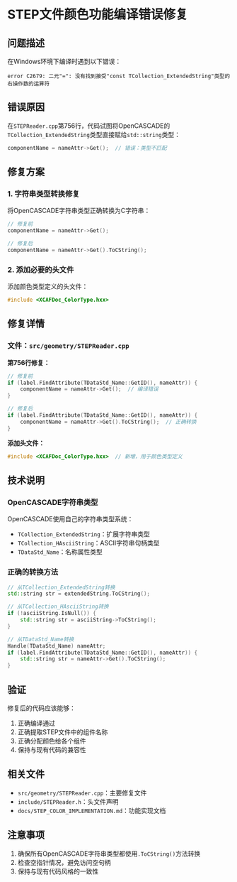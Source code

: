 # STEP文件颜色功能编译错误修复

## 问题描述

在Windows环境下编译时遇到以下错误：

```
error C2679: 二元"=": 没有找到接受"const TCollection_ExtendedString"类型的右操作数的运算符
```

## 错误原因

在`STEPReader.cpp`第756行，代码试图将OpenCASCADE的`TCollection_ExtendedString`类型直接赋给`std::string`类型：

```cpp
componentName = nameAttr->Get();  // 错误：类型不匹配
```

## 修复方案

### 1. 字符串类型转换修复

将OpenCASCADE字符串类型正确转换为C字符串：

```cpp
// 修复前
componentName = nameAttr->Get();

// 修复后  
componentName = nameAttr->Get().ToCString();
```

### 2. 添加必要的头文件

添加颜色类型定义的头文件：

```cpp
#include <XCAFDoc_ColorType.hxx>
```

## 修复详情

### 文件：`src/geometry/STEPReader.cpp`

**第756行修复：**
```cpp
// 修复前
if (label.FindAttribute(TDataStd_Name::GetID(), nameAttr)) {
    componentName = nameAttr->Get();  // 编译错误
}

// 修复后
if (label.FindAttribute(TDataStd_Name::GetID(), nameAttr)) {
    componentName = nameAttr->Get().ToCString();  // 正确转换
}
```

**添加头文件：**
```cpp
#include <XCAFDoc_ColorType.hxx>  // 新增，用于颜色类型定义
```

## 技术说明

### OpenCASCADE字符串类型

OpenCASCADE使用自己的字符串类型系统：

- `TCollection_ExtendedString`：扩展字符串类型
- `TCollection_HAsciiString`：ASCII字符串句柄类型
- `TDataStd_Name`：名称属性类型

### 正确的转换方法

```cpp
// 从TCollection_ExtendedString转换
std::string str = extendedString.ToCString();

// 从TCollection_HAsciiString转换
if (!asciiString.IsNull()) {
    std::string str = asciiString->ToCString();
}

// 从TDataStd_Name转换
Handle(TDataStd_Name) nameAttr;
if (label.FindAttribute(TDataStd_Name::GetID(), nameAttr)) {
    std::string str = nameAttr->Get().ToCString();
}
```

## 验证

修复后的代码应该能够：

1. 正确编译通过
2. 正确提取STEP文件中的组件名称
3. 正确分配颜色给各个组件
4. 保持与现有代码的兼容性

## 相关文件

- `src/geometry/STEPReader.cpp`：主要修复文件
- `include/STEPReader.h`：头文件声明
- `docs/STEP_COLOR_IMPLEMENTATION.md`：功能实现文档

## 注意事项

1. 确保所有OpenCASCADE字符串类型都使用`.ToCString()`方法转换
2. 检查空指针情况，避免访问空句柄
3. 保持与现有代码风格的一致性